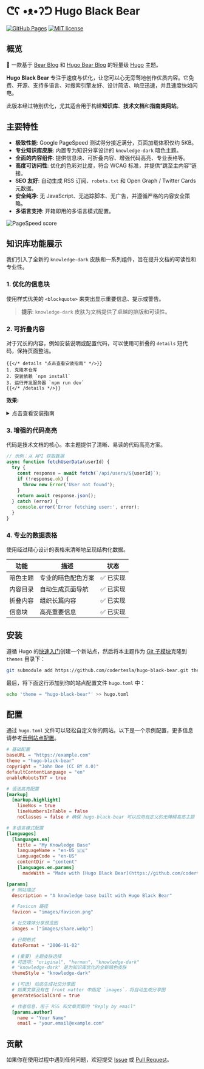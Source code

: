 # ᕦʕ •ᴥ•ʔᕤ Hugo Black Bear

[![GitHub Pages](https://github.com/codertesla/hugo-black-bear/actions/workflows/gh-pages.yml/badge.svg)](https://github.com/codertesla/hugo-black-bear/actions/workflows/gh-pages.yml)
[![MIT license](https://img.shields.io/github/license/codertesla/hugo-black-bear)](https://github.com/codertesla/hugo-black-bear/blob/main/LICENSE)

## 概览

🐻 一款基于 [Bear Blog](https://bearblog.dev) 和 [Hugo Bear Blog](https://github.com/janraasch/hugo-bearblog) 的轻量级 [Hugo](https://gohugo.io/) 主题。

**Hugo Black Bear** 专注于速度与优化，让您可以心无旁骛地创作优质内容。它免费、开源、支持多语言、对搜索引擎友好、设计简洁、响应迅速，并且速度快如闪电。

此版本经过特别优化，尤其适合用于构建**知识库**、**技术文档**和**指南类网站**。

## 主要特性

- **极致性能**: Google PageSpeed 测试得分接近满分，页面加载体积仅约 5KB。
- **专业知识库皮肤**: 内置专为知识分享设计的 `knowledge-dark` 暗色主题。
- **全面的内容组件**: 提供信息块、可折叠内容、增强代码高亮、专业表格等。
- **高度可访问性**: 优化的色彩对比度，符合 WCAG 标准，并提供“跳至主内容”链接。
- **SEO 友好**: 自动生成 RSS 订阅、`robots.txt` 和 Open Graph / Twitter Cards 元数据。
- **安全纯净**: 无 JavaScript、无追踪脚本、无广告，并遵循严格的内容安全策略。
- **多语言支持**: 开箱即用的多语言模式配置。

![PageSpeed score](https://raw.githubusercontent.com/codertesla/hugo-black-bear/main/images/pagespeed.webp)

## 知识库功能展示

我们引入了全新的 `knowledge-dark` 皮肤和一系列组件，旨在提升文档的可读性和专业性。

### 1. 优化的信息块

使用样式优美的 `<blockquote>` 来突出显示重要信息、提示或警告。

> **提示**: `knowledge-dark` 皮肤为文档提供了卓越的排版和可读性。

### 2. 可折叠内容

对于冗长的内容，例如安装说明或配置代码，可以使用可折叠的 `details` 短代码，保持页面整洁。

```go-html-template
{{</* details "点击查看安装指南" */>}}
1. 克隆本仓库
2. 安装依赖 `npm install`
3. 运行开发服务器 `npm run dev`
{{</* /details */>}}
```

**效果:**
<details>
<summary>点击查看安装指南</summary>

1. 克隆本仓库
2. 安装依赖 `npm install`
3. 运行开发服务器 `npm run dev`

</details>

### 3. 增强的代码高亮

代码是技术文档的核心。本主题提供了清晰、易读的代码高亮方案。

```javascript
// 示例：从 API 获取数据
async function fetchUserData(userId) {
  try {
    const response = await fetch(`/api/users/${userId}`);
    if (!response.ok) {
      throw new Error('User not found');
    }
    return await response.json();
  } catch (error) {
    console.error('Error fetching user:', error);
  }
}
```

### 4. 专业的数据表格

使用经过精心设计的表格来清晰地呈现结构化数据。

| 功能 | 描述 | 状态 |
|---|---|---|
| 暗色主题 | 专业的暗色配色方案 | ✅ 已实现 |
| 内容目录 | 自动生成页面导航 | ✅ 已实现 |
| 折叠内容 | 组织长篇内容 | ✅ 已实现 |
| 信息块 | 高亮重要信息 | ✅ 已实现 |

## 安装

遵循 Hugo 的[快速入门](https://gohugo.io/getting-started/quick-start/)创建一个新站点，然后将本主题作为 [Git 子模块](https://git-scm.com/book/en/v2/Git-Tools-Submodules)克隆到 `themes` 目录下：

```sh
git submodule add https://github.com/codertesla/hugo-black-bear.git themes/hugo-black-bear
```

最后，将下面这行添加到你的站点配置文件 `hugo.toml` 中：

```sh
echo 'theme = "hugo-black-bear"' >> hugo.toml
```

## 配置

通过 `hugo.toml` 文件可以轻松自定义你的网站。以下是一个示例配置，更多信息请参考[示例站点配置](https://github.com/codertesla/hugo-black-bear/blob/main/exampleSite/hugo.toml)。

```toml
# 基础配置
baseURL = "https://example.com"
theme = "hugo-black-bear"
copyright = "John Doe (CC BY 4.0)"
defaultContentLanguage = "en"
enableRobotsTXT = true

# 语法高亮配置
[markup]
  [markup.highlight]
    lineNos = true
    lineNumbersInTable = false
    noClasses = false # 确保 hugo-black-bear 可以应用自定义的无障碍高亮主题

# 多语言模式配置
[languages]
  [languages.en]
    title = "My Knowledge Base"
    languageName = "en-US 🇺🇸"
    LanguageCode = "en-US"
    contentDir = "content"
    [languages.en.params]
      madeWith = "Made with [Hugo Black Bear](https://github.com/codertesla/hugo-black-bear)"

[params]
  # 网站描述
  description = "A knowledge base built with Hugo Black Bear"

  # Favicon 路径
  favicon = "images/favicon.png"

  # 社交媒体分享预览图
  images = ["images/share.webp"]

  # 日期格式
  dateFormat = "2006-01-02"

  # (重要) 主题皮肤选择
  # 可选项: "original", "herman", "knowledge-dark"
  # "knowledge-dark" 是为知识库优化的全新暗色皮肤
  themeStyle = "knowledge-dark"

  # (可选) 动态生成社交分享图
  # 如果文章没有在 front matter 中指定 `images`，将自动生成分享图
  generateSocialCard = true

  # 作者信息，用于 RSS 和文章页脚的 "Reply by email"
  [params.author]
    name = "Your Name"
    email = "your.email@example.com"
```

## 贡献

如果你在使用过程中遇到任何问题，欢迎提交 [Issue](https://github.com/codertesla/hugo-black-bear/issues) 或 [Pull Request](https://github.com/codertesla/hugo-black-bear/pulls)。
